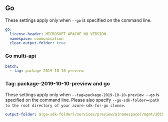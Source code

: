## Go

These settings apply only when `--go` is specified on the command line.

``` yaml $(go)
go:
  license-header: MICROSOFT_APACHE_NO_VERSION
  namespace: communication
  clear-output-folder: true
```

### Go multi-api

``` yaml $(go) && $(multiapi)
batch:
  - tag: package-2019-10-10-preview
```

### Tag: package-2019-10-10-preview and go

These settings apply only when `--tag=package-2019-10-10-preview --go` is specified on the command line.
Please also specify `--go-sdk-folder=<path to the root directory of your azure-sdk-for-go clone>`.

``` yaml $(tag) == 'package-2019-10-10-preview' && $(go)
output-folder: $(go-sdk-folder)/services/preview/$(namespace)/mgmt/2019-10-10-preview/$(namespace)
```
